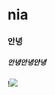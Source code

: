 # nia

### 안녕

##### 안녕안녕안녕








!![](https://www.google.com/imgres?imgurl=https%3A%2F%2Fspnimage.edaily.co.kr%2Fimages%2Fphoto%2Ffiles%2FNP%2FS%2F2020%2F09%2FPS20092300066.jpg&imgrefurl=https%3A%2F%2Fwww.edaily.co.kr%2Fnews%2Fread%3FnewsId%3D01233286625903072%26mediaCodeNo%3D258&tbnid=hhxSt-mCjcKx6M&vet=12ahUKEwiq9Ky71bn8AhU-yIsBHRsfB-sQMygBegUIARDhAQ..i&docid=zDkCuFwjjAYfpM&w=670&h=1005&q=%EB%B8%94%EB%9E%99%ED%95%91%ED%81%AC%20%EC%A0%9C%EB%8B%88&hl=ko&ved=2ahUKEwiq9Ky71bn8AhU-yIsBHRsfB-sQMygBegUIARDhAQ)

